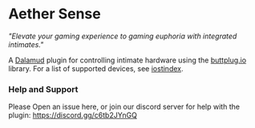 # Aether Sense

*"Elevate your gaming experience to gaming euphoria with integrated intimates."*

A [Dalamud](https://github.com/goatcorp/Dalamud) plugin for controlling intimate hardware using the [buttplug.io](https://github.com/buttplugio) library.
For a list of supported devices, see [iostindex](https://iostindex.com).

### Help and Support
Please Open an issue here, or join our discord server for help with the plugin: https://discord.gg/c6tb2JYnGQ
